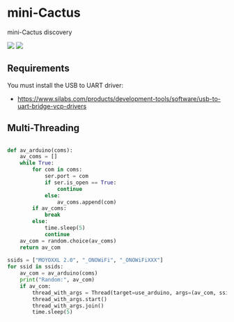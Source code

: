 # mini-Cactus
mini-Cactus discovery

[![](https://img.shields.io/badge/twitter-@alexfrancow-00aced?style=flat-square&logo=twitter&logoColor=white)](https://twitter.com/alexfrancow) [![](https://img.shields.io/badge/linkedin-@alexfrancow-0084b4?style=flat-square&logo=linkedin&logoColor=white)](https://www.linkedin.com/in/alexfrancow)


## Requirements

You must install the USB to UART driver:
- https://www.silabs.com/products/development-tools/software/usb-to-uart-bridge-vcp-drivers

## Multi-Threading

```python

def av_arduino(coms):
    av_coms = []
    while True:
        for com in coms:
            ser.port = com
            if ser.is_open == True:
                continue
            else:
                av_coms.append(com)
        if av_coms:
            break
        else:
            time.sleep(5)
            continue
    av_com = random.choice(av_coms)
    return av_com
    
ssids = ["MOYOXXL 2.0", "_ONOWiFi", "_ONOWiFiXXX"]
for ssid in ssids:
    av_com = av_arduino(coms)
    print("Random:", av_com)
    if av_com:
        thread_with_args = Thread(target=use_arduino, args=(av_com, ssid))
        thread_with_args.start()
        thread_with_args.join()
        time.sleep(5)
```
